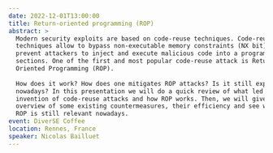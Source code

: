 ```yaml
---
date: 2022-12-01T13:00:00
title: Return-oriented programming (ROP)
abstract: >
  Modern security exploits are based on code-reuse techniques. Code-reuse
  techniques allow to bypass non-executable memory constraints (NX bit) that
  prevent attackers to inject and execute malicious code into a program's data
  sections. One of the first and most popular code-reuse attack is Return
  Oriented Programming (ROP).
  
  How does it work? How does one mitigates ROP attacks? Is it still exploitable
  nowadays? In this presentation we will do a quick review of what led to the
  invention of code-reuse attacks and how ROP works. Then, we will give an
  overview of some existing countermeasures, their efficiency and see whether
  ROP is still relevant nowadays.
event: DiverSE Coffee
location: Rennes, France
speaker: Nicolas Bailluet
---
```

